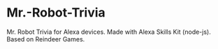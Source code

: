 # Mr.-Robot-Trivia
Mr. Robot Trivia for Alexa devices. Made with Alexa Skills Kit (node-js). Based on Reindeer Games.
